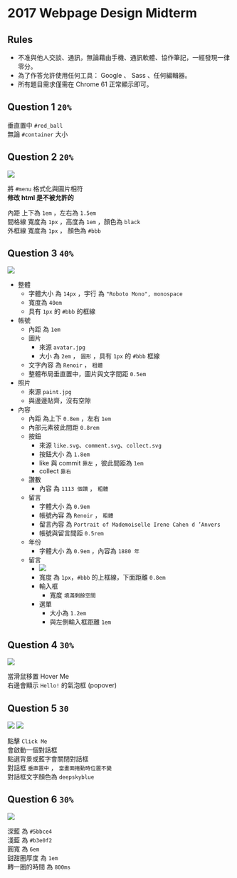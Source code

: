 # 2017 Webpage Design Midterm

## Rules

+ 不准與他人交談、通訊，無論藉由手機、通訊軟體、協作筆記，一經發現一律零分。
+ 為了作答允許使用任何工具： Google 、 Sass 、任何編輯器。
+ 所有題目需求僅需在 Chrome 61 正常顯示即可。

## Question 1 `20%`

垂直置中 `#red_ball`  
無論 `#container` 大小

## Question 2 `20%`

![](./assets/nav.jpg)

將 `#menu` 格式化與圖片相符  
**修改 html 是不被允許的**

內距 上下為 `1em` ，左右為 `1.5em`  
間格線 寬度為 `1px` ，高度為 `1em` ，顏色為 `black`  
外框線 寬度為 `1px` ， 顏色為 `#bbb`

## Question 3 `40%`

![](./assets/instagram1.jpg)

+ 整體
  + 字體大小 為 `14px` ，字行 為 `"Roboto Mono", monospace`
  + 寬度為 `40em`
  + 具有 `1px` 的 `#bbb` 的框線
+ 帳號
  + 內距 為 `1em`
  + 圖片
    + 來源 `avatar.jpg`
    + 大小 為 `2em` ， `圓形` ，具有 `1px` 的 `#bbb` 框線
  + 文字內容 為 `Renoir` ， `粗體`
  + 整體布局垂直置中，圖片與文字間距 `0.5em`
+ 照片
  + 來源 `paint.jpg`
  + 與邊邊貼齊，沒有空隙
+ 內容
  + 內距 為上下 `0.8em` ，左右 `1em`
  + 內部元素彼此間距 `0.8rem`
  + 按鈕
    + 來源 `like.svg`、`comment.svg`、`collect.svg`
    + 按鈕大小 為 `1.8em`
    + like 與 commit `靠左` ，彼此間距為 `1em`
    + collect `靠右`
  + 讚數
    + 內容 為 `1113 個讚` ， `粗體`
  + 留言
    + 字體大小 為 `0.9em`
    + 帳號內容 為 `Renoir` ， `粗體`
    + 留言內容 為 `Portrait of Mademoiselle Irene Cahen d ’Anvers`
    + 帳號與留言間距 `0.5rem`
  + 年份
    + 字體大小 為 `0.9em` ，內容為 `1880 年`
  + 留言
    + ![](./assets/instagram2.jpg)
    + 寬度 為 `1px`，`#bbb` 的上框線，下面距離 `0.8em`
    + 輸入框
      + 寬度 `填滿剩餘空間`
    + 選單
      + 大小為 `1.2em`
      + 與左側輸入框距離 `1em`

## Question 4 `30%`

![](./assets/hover.jpg)

當滑鼠移置 Hover Me  
右邊會顯示 `Hello!` 的氣泡框 (popover)

## Question 5 `30`

![](./assets/modul1.png)
![](./assets/modul2.png)

點擊 `Click Me`  
會啟動一個對話框  
點選背景或藍字會關閉對話框  
對話框 `垂直置中` ， `當畫面捲動時位置不變`  
對話框文字顏色為 `deepskyblue`

## Question 6 `30%`

![](./assets/loader.gif)

深藍 為 `#5bbce4`  
淺藍 為 `#b3e0f2`  
圓寬 為 `6em`  
甜甜圈厚度 為 `1em`  
轉一圈的時間 為 `800ms`
